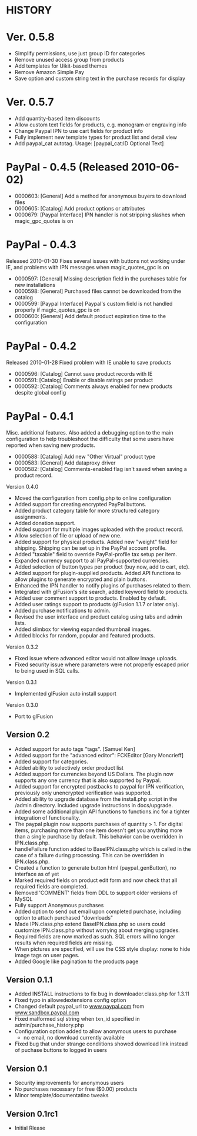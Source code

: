 HISTORY
==========

Ver. 0.5.8
==========
- Simplify permissions, use just group ID for categories
- Remove unused access group from products
- Add templates for Uikit-based themes
- Remove Amazon Simple Pay
- Save option and custom string text in the purchase records for display

Ver. 0.5.7
==========
- Add quantity-based item discounts
- Allow custom text fields for products, e.g. monogram or engraving info
- Change Paypal IPN to use cart fields for product info
- Fully implement new template types for product list and detail view
- Add paypal_cat autotag. Usage: [paypal_cat:ID Optional Text]

PayPal - 0.4.5 (Released 2010-06-02)
====================================

- 0000603: [General] Add a method for anonymous buyers to download files
- 0000605: [Catalog] Add product options or attributes
- 0000679: [Paypal Interface] IPN handler is not stripping slashes when magic_gpc_quotes is on


PayPal - 0.4.3
==============
Released 2010-01-30
Fixes several issues with buttons not working under IE, and problems with IPN
messages when magic_quotes_gpc is on

- 0000597: [General] Missing description field in the purchases table for new installations
- 0000598: [General] Purchased files cannot be downloaded from the catalog
- 0000599: [Paypal Interface] Paypal's custom field is not handled properly if magic_quotes_gpc is on
- 0000600: [General] Add default product expiration time to the configuration


PayPal - 0.4.2
==============
Released 2010-01-28
Fixed problem with IE unable to save products

- 0000596: [Catalog] Cannot save product records with IE
- 0000591: [Catalog] Enable or disable ratings per product
- 0000592: [Catalog] Comments always enabled for new products despite global config


PayPal - 0.4.1
==============
Misc. additional features.  Also added a debugging option to the main configuration to help troubleshoot the difficulty that some users have reported when saving new products.

- 0000588: [Catalog] Add new "Other Virtual" product type
- 0000583: [General] Add dataproxy driver
- 0000582: [Catalog] Comments-enabled flag isn't saved when saving a product record.


Version 0.4.0
* Moved the configuration from config.php to online configuration
* Added support for creating encrypted PayPal buttons.
* Added product category table for more structured category assignments.
* Added donation support.
* Added support for multiple images uploaded with the product record.
* Allow selection of file or upload of new one.
* Added support for physical products.  Added new "weight" field for shipping.
  Shipping can be set up in the PayPal account profile.
* Added "taxable" field to override PayPal-profile tax setup per item.
* Expanded currency support to all PayPal-supported currencies.
* Added selection of button types per product (buy now, add to cart, etc).
* Added support for plugin-supplied products.  Added API functions to allow
  plugins to generate encrypted and plain buttons.
* Enhanced the IPN handler to notify plugins of purchases related to them.
* Integrated with glFusion's site search, added keyword field to products.
* Added user comment support to products.  Enabled by default.
* Added user ratings support to products (glFusion 1.1.7 or later only).
* Added purchase notifications to admin.
* Revised the user interface and product catalog using tabs and admin lists.
* Added slimbox for viewing expanded thumbnail images.
* Added blocks for random, popular and featured products.

Version 0.3.2
* Fixed issue where advanced editor would not allow image uploads.
* Fixed security issue where parameters were not properly escaped prior to
  being used in SQL calls.

Version 0.3.1
* Implemented glFusion auto install support

Version 0.3.0
* Port to glFusion

Version 0.2
-----------
* Added support for auto tags "tags". [Samuel Ken]
* Added support for the "advanced editor": FCKEditor [Gary Moncrieff]
* Added support for categories.
* Added ability to selectively order product list
* Added support for currencies beyond US Dollars. The plugin now supports any
  one currency that is also supported by Paypal.
* Added support for encrypted postbacks to paypal for IPN verification,
  previously only unencrypted verification was supported.
* Added ability to upgrade database from the install.php script in the /admin
  directory.  Included upgrade instructions in docs/upgrade.
* Added some additional plugin API functions to functions.inc for
  a tighter integration of functionality.
* The paypal plugin now supports purchases of quantity > 1.  For digital items,
  purchasing more than one item doesn't get you anything more than a single
  purchase by default.  This behavior can be overridden in IPN.class.php.
* handleFailure function added to BaseIPN.class.php which is called in the case
  of a failure during processing.  This can be overridden in IPN.class.php.
* Created a function to generate button html (paypal_genButton), no interface
  as of yet
* Marked required fields on product edit form and now check that all required
  fields are completed.
* Removed 'COMMENT' fields from DDL to support older versions of MySQL
* Fully support Anonymous purchases
* Added option to send out email upon completed purchase, including option to
  attach purchased "downloads"
* Made IPN.class.php extend BaseIPN.class.php so users could customize
  IPN.class.php without worrying about merging upgrades.
* Required fields are now marked as such.  SQL errors will no longer results
  when required fields are missing.
* When pictures are specified, will use the CSS style display: none to hide
  image tags on user pages.
* Added Google like pagination to the products page

Version 0.1.1
-------------
* Added INSTALL instructions to fix bug in downloader.class.php for 1.3.11
* Fixed typo in allowedextensions config option
* Changed default paypal_url to www.paypal.com from www.sandbox.paypal.com
* Fixed malformed sql string when txn_id specified in admin/purchase_history.php
* Configuration option added to allow anonymous users to purchase
  - no email, no download currently available
* Fixed bug that under strange condiitions showed download link instead of
  puchase buttons to logged in users

Version 0.1
-----------
* Security improvements for anonymous users
* No purchases necessary for free ($0.00) products
* Minor template/documentatino tweaks

Version 0.1rc1
--------------
* Initial Rlease

